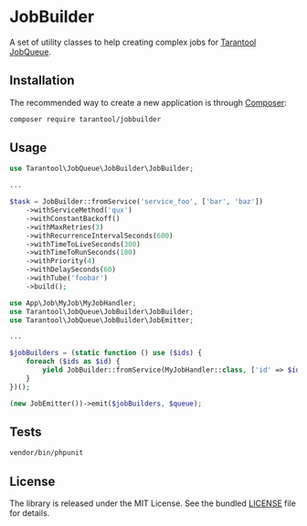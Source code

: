 # JobBuilder

A set of utility classes to help creating complex jobs for [Tarantool JobQueue](https://github.com/tarantool-php/jobqueue).


## Installation

The recommended way to create a new application is through [Composer](http://getcomposer.org):

```sh
composer require tarantool/jobbuilder
```


## Usage

```php
use Tarantool\JobQueue\JobBuilder\JobBuilder;

...

$task = JobBuilder::fromService('service_foo', ['bar', 'baz'])
    ->withServiceMethod('qux')
    ->withConstantBackoff()
    ->withMaxRetries(3)
    ->withRecurrenceIntervalSeconds(600)
    ->withTimeToLiveSeconds(300)
    ->withTimeToRunSeconds(180)
    ->withPriority(4)
    ->withDelaySeconds(60)
    ->withTube('foobar')
    ->build();
```

```php
use App\Job\MyJob\MyJobHandler;
use Tarantool\JobQueue\JobBuilder\JobBuilder;
use Tarantool\JobQueue\JobBuilder\JobEmitter;

...

$jobBuilders = (static function () use ($ids) {
    foreach ($ids as $id) {
        yield JobBuilder::fromService(MyJobHandler::class, ['id' => $id]);
    }
})();

(new JobEmitter())->emit($jobBuilders, $queue);
```

## Tests

```bash
vendor/bin/phpunit
```


## License

The library is released under the MIT License. See the bundled [LICENSE](LICENSE) file for details.
